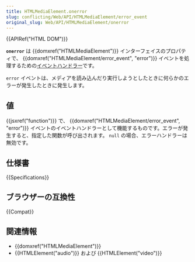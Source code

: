 ```yaml
---
title: HTMLMediaElement.onerror
slug: conflicting/Web/API/HTMLMediaElement/error_event
original_slug: Web/API/HTMLMediaElement/onerror
---
```

{{APIRef("HTML DOM")}}

**`onerror`** は {{domxref("HTMLMediaElement")}} インターフェイスのプロパティで、 {{domxref("HTMLMediaElement/error_event", "error")}} イベントを処理するための[イベントハンドラー](/ja/docs/Web/Events/Event_handlers)です。

`error` イベントは、メディアを読み込んだり実行しようとしたときに何らかのエラーが発生したときに発生します。

## 値

{{jsxref("function")}} で、 {{domxref("HTMLMediaElement/error_event", "error")}} イベントのイベントハンドラーとして機能するものです。エラーが発生すると、指定した関数が呼び出されます。 `null` の場合、エラーハンドラーは無効です。

## 仕様書

{{Specifications}}

## ブラウザーの互換性

{{Compat}}

## 関連情報

- {{domxref("HTMLMediaElement")}}
- {{HTMLElement("audio")}} および {{HTMLElement("video")}}
